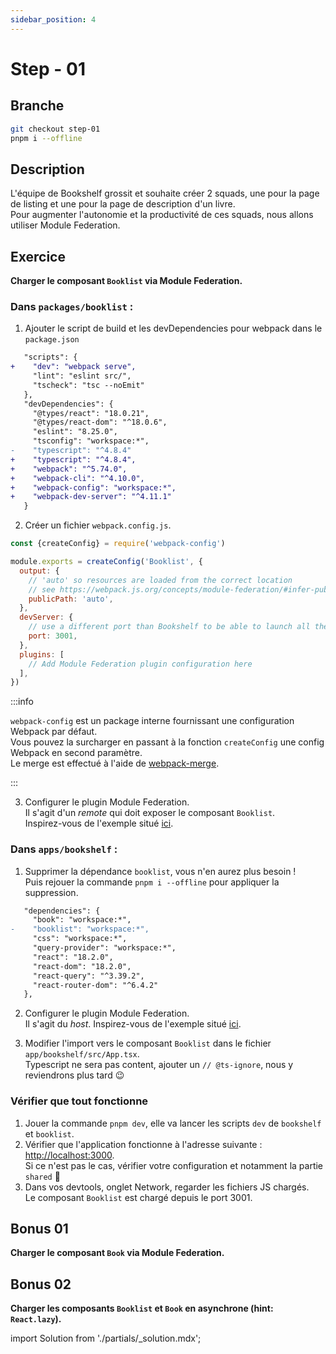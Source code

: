 ```yaml
---
sidebar_position: 4
---
```


# Step - 01

## Branche

```bash
git checkout step-01
pnpm i --offline
```

## Description

L'équipe de Bookshelf grossit et souhaite créer 2 squads, une pour la page de listing et une pour la page de description d'un livre.  
Pour augmenter l'autonomie et la productivité de ces squads, nous allons utiliser Module Federation.

## Exercice

**Charger le composant `Booklist` via Module Federation.**

### Dans `packages/booklist` :

1. Ajouter le script de build et les devDependencies pour webpack dans le `package.json`

```diff title="packages/booklist/package.json"
   "scripts": {
+    "dev": "webpack serve",
     "lint": "eslint src/",
     "tscheck": "tsc --noEmit"
   },
   "devDependencies": {
     "@types/react": "18.0.21",
     "@types/react-dom": "^18.0.6",
     "eslint": "8.25.0",
     "tsconfig": "workspace:*",
-    "typescript": "^4.8.4"
+    "typescript": "^4.8.4",
+    "webpack": "^5.74.0",
+    "webpack-cli": "^4.10.0",
+    "webpack-config": "workspace:*",
+    "webpack-dev-server": "^4.11.1"
   }
```

2. Créer un fichier `webpack.config.js`.

```js title="packages/booklist/webpack.config.js"
const {createConfig} = require('webpack-config')

module.exports = createConfig('Booklist', {
  output: {
    // 'auto' so resources are loaded from the correct location
    // see https://webpack.js.org/concepts/module-federation/#infer-publicpath-from-script
    publicPath: 'auto',
  },
  devServer: {
    // use a different port than Bookshelf to be able to launch all the dev server in parallel
    port: 3001,
  },
  plugins: [
    // Add Module Federation plugin configuration here
  ],
})
```

:::info

`webpack-config` est un package interne fournissant une configuration Webpack par défaut.  
Vous pouvez la surcharger en passant à la fonction `createConfig` une config Webpack en second paramètre.  
Le merge est effectué à l'aide de [webpack-merge](https://github.com/survivejs/webpack-merge).

:::

3. Configurer le plugin Module Federation.  
   Il s'agit d'un _remote_ qui doit exposer le composant `Booklist`.  
   Inspirez-vous de l'exemple situé [ici](./intro/module-federation.md/#exemple).

### Dans `apps/bookshelf` :

1. Supprimer la dépendance `booklist`, vous n'en aurez plus besoin !  
   Puis rejouer la commande `pnpm i --offline` pour appliquer la suppression.

```diff title="apps/bookshelf/package.json"
   "dependencies": {
     "book": "workspace:*",
-    "booklist": "workspace:*",
     "css": "workspace:*",
     "query-provider": "workspace:*",
     "react": "18.2.0",
     "react-dom": "18.2.0",
     "react-query": "^3.39.2",
     "react-router-dom": "^6.4.2"
   },
```

2. Configurer le plugin Module Federation.  
   Il s'agit du _host_. Inspirez-vous de l'exemple situé [ici](./intro/module-federation.md/#exemple).

3. Modifier l'import vers le composant `Booklist` dans le fichier `app/bookshelf/src/App.tsx`.  
   Typescript ne sera pas content, ajouter un `// @ts-ignore`, nous y reviendrons plus tard 😉

### Vérifier que tout fonctionne

1. Jouer la commande `pnpm dev`, elle va lancer les scripts `dev` de `bookshelf` et `booklist`.
1. Vérifier que l'application fonctionne à l'adresse suivante : [http://localhost:3000](http://localhost:3000).  
   Si ce n'est pas le cas, vérifier votre configuration et notamment la partie `shared` 🙂
1. Dans vos devtools, onglet Network, regarder les fichiers JS chargés.  
   Le composant `Booklist` est chargé depuis le port 3001.

## Bonus 01

**Charger le composant `Book` via Module Federation.**

## Bonus 02

**Charger les composants `Booklist` et `Book` en asynchrone (hint: `React.lazy`).**

import Solution from './partials/\_solution.mdx';

<Solution step="01" />
